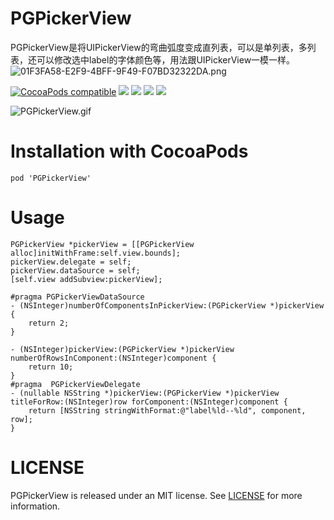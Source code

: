 # PGPickerView
PGPickerView是将UIPickerView的弯曲弧度变成直列表，可以是单列表，多列表，还可以修改选中label的字体颜色等，用法跟UIPickerView一模一样。  
![01F3FA58-E2F9-4BFF-9F49-F07BD32322DA.png](http://upload-images.jianshu.io/upload_images/1340308-ac6535112d5550ba.png?imageMogr2/auto-orient/strip%7CimageView2/2/w/1240)

[![CocoaPods compatible](https://img.shields.io/cocoapods/v/PGPickerView.svg)](https://cocoapods.org/pods/PGPickerView)
![](https://img.shields.io/badge/platform-iOS-red.svg) ![](https://img.shields.io/badge/language-Objective--C-orange.svg)
![](https://img.shields.io/badge/license-MIT%20License-brightgreen.svg) 
 [![](https://img.shields.io/badge/jianshu-piggybear-red.svg)](http://www.jianshu.com/u/3740632b2002)

![PGPickerView.gif](http://upload-images.jianshu.io/upload_images/1340308-7a18c3fbd338a1fd.gif?imageMogr2/auto-orient/strip)

# Installation with CocoaPods

```
pod 'PGPickerView'
```

# Usage

```
PGPickerView *pickerView = [[PGPickerView alloc]initWithFrame:self.view.bounds];
pickerView.delegate = self;
pickerView.dataSource = self;
[self.view addSubview:pickerView];

#pragma PGPickerViewDataSource
- (NSInteger)numberOfComponentsInPickerView:(PGPickerView *)pickerView {
    return 2;
}

- (NSInteger)pickerView:(PGPickerView *)pickerView numberOfRowsInComponent:(NSInteger)component {
    return 10;
}
#pragma  PGPickerViewDelegate
- (nullable NSString *)pickerView:(PGPickerView *)pickerView titleForRow:(NSInteger)row forComponent:(NSInteger)component {
    return [NSString stringWithFormat:@"label%ld--%ld", component, row];
}
```
# LICENSE

PGPickerView is released under an MIT license. See [LICENSE](LICENSE) for more information.
